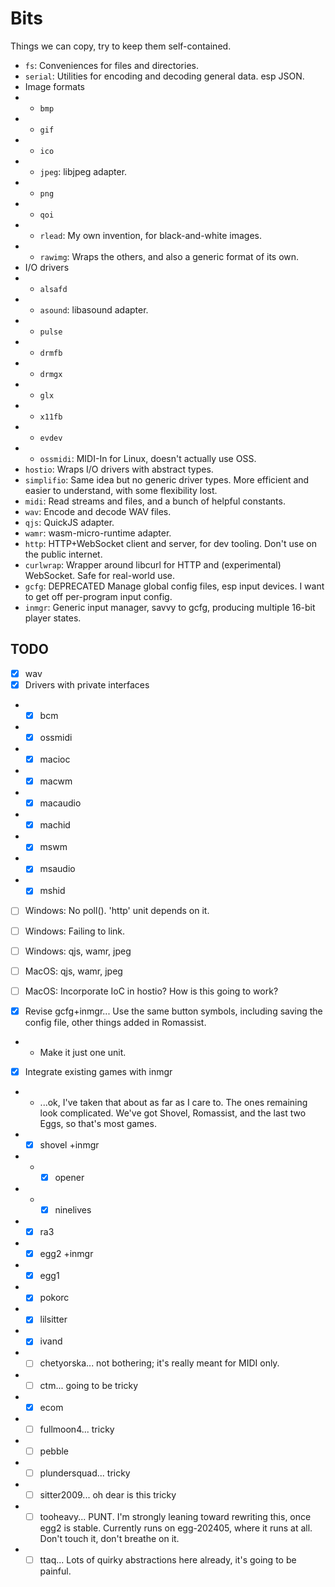 # Bits

Things we can copy, try to keep them self-contained.

- `fs`: Conveniences for files and directories.
- `serial`: Utilities for encoding and decoding general data. esp JSON.
- Image formats
- - `bmp`
- - `gif`
- - `ico`
- - `jpeg`: libjpeg adapter.
- - `png`
- - `qoi`
- - `rlead`: My own invention, for black-and-white images.
- - `rawimg`: Wraps the others, and also a generic format of its own.
- I/O drivers
- - `alsafd`
- - `asound`: libasound adapter.
- - `pulse`
- - `drmfb`
- - `drmgx`
- - `glx`
- - `x11fb`
- - `evdev`
- - `ossmidi`: MIDI-In for Linux, doesn't actually use OSS.
- `hostio`: Wraps I/O drivers with abstract types.
- `simplifio`: Same idea but no generic driver types. More efficient and easier to understand, with some flexibility lost.
- `midi`: Read streams and files, and a bunch of helpful constants.
- `wav`: Encode and decode WAV files.
- `qjs`: QuickJS adapter.
- `wamr`: wasm-micro-runtime adapter.
- `http`: HTTP+WebSocket client and server, for dev tooling. Don't use on the public internet.
- `curlwrap`: Wrapper around libcurl for HTTP and (experimental) WebSocket. Safe for real-world use.
- `gcfg`: DEPRECATED Manage global config files, esp input devices. I want to get off per-program input config.
- `inmgr`: Generic input manager, savvy to gcfg, producing multiple 16-bit player states.

## TODO

- [x] wav
- [x] Drivers with private interfaces
- - [x] bcm
- - [x] ossmidi
- - [x] macioc
- - [x] macwm
- - [x] macaudio
- - [x] machid
- - [x] mswm
- - [x] msaudio
- - [x] mshid
- [ ] Windows: No poll(). 'http' unit depends on it.
- [ ] Windows: Failing to link.
- [ ] Windows: qjs, wamr, jpeg
- [ ] MacOS: qjs, wamr, jpeg
- [ ] MacOS: Incorporate IoC in hostio? How is this going to work?

- [x] Revise gcfg+inmgr... Use the same button symbols, including saving the config file, other things added in Romassist.
- - Make it just one unit.
- [x] Integrate existing games with inmgr
- - ...ok, I've taken that about as far as I care to. The ones remaining look complicated. We've got Shovel, Romassist, and the last two Eggs, so that's most games.
- - [x] shovel +inmgr
- - - [x] opener
- - - [x] ninelives
- - [x] ra3
- - [x] egg2 +inmgr
- - [x] egg1
- - [x] pokorc
- - [x] lilsitter
- - [x] ivand
- - [ ] chetyorska... not bothering; it's really meant for MIDI only.
- - [ ] ctm... going to be tricky
- - [x] ecom
- - [ ] fullmoon4... tricky
- - [ ] pebble
- - [ ] plundersquad... tricky
- - [ ] sitter2009... oh dear is this tricky
- - [ ] tooheavy... PUNT. I'm strongly leaning toward rewriting this, once egg2 is stable. Currently runs on egg-202405, where it runs at all. Don't touch it, don't breathe on it.
- - [ ] ttaq... Lots of quirky abstractions here already, it's going to be painful.
